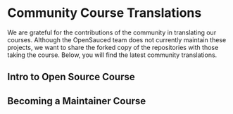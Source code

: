 # Community Course Translations

We are grateful for the contributions of the community in translating our courses. Although the OpenSauced team does not currently maintain these projects, we want to share the forked copy of the repositories with those taking the course. Below, you will find the latest community translations.

## Intro to Open Source Course

<!-- Use below format to list your repository -->
<!--
- [Language](link to your forked repository) - maintain by [GitHub username](link to your GitHub profile)
-->

## Becoming a Maintainer Course

<!-- Use below format to list your repository -->
<!--
- [Language](link to your forked repository) - maintain by [GitHub username](link to your GitHub profile)
-->
